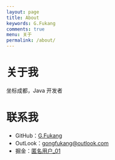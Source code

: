 ```yaml
---
layout: page
title: About
keywords: G.Fukang
comments: true
menu: 关于
permalink: /about/
---
```


# 关于我

坐标成都，Java 开发者

# 联系我

- GitHub：[G.Fukang](<https://github.com/gongfukangEE>)
- OutLook：[gongfukang@outlook.com](gongfukang@outlook.com)
- 掘金：[匿名用户_01](<https://juejin.im/user/5b0a70c7f265da0dc9244c6c>)